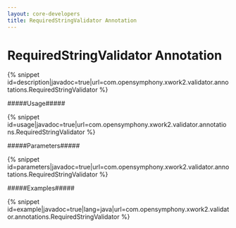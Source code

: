 ```yaml
---
layout: core-developers
title: RequiredStringValidator Annotation
---
```


# RequiredStringValidator Annotation



{% snippet id=description|javadoc=true|url=com.opensymphony.xwork2.validator.annotations.RequiredStringValidator %}

#####Usage#####



{% snippet id=usage|javadoc=true|url=com.opensymphony.xwork2.validator.annotations.RequiredStringValidator %}

#####Parameters#####



{% snippet id=parameters|javadoc=true|url=com.opensymphony.xwork2.validator.annotations.RequiredStringValidator %}

#####Examples#####



{% snippet id=example|javadoc=true|lang=java|url=com.opensymphony.xwork2.validator.annotations.RequiredStringValidator %}
